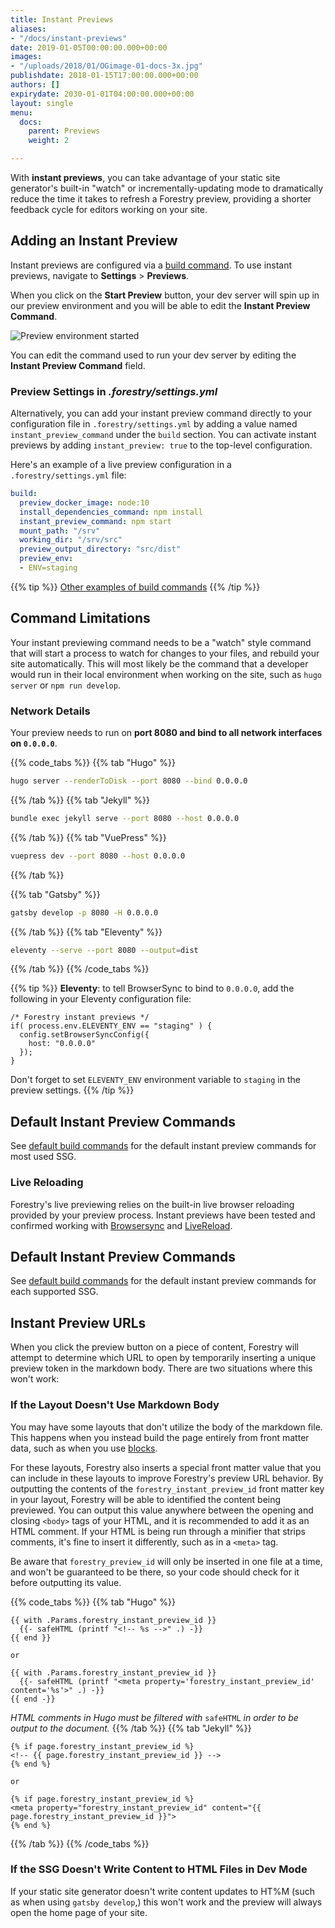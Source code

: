 ```yaml
---
title: Instant Previews
aliases:
- "/docs/instant-previews"
date: 2019-01-05T00:00:00.000+00:00
images:
- "/uploads/2018/01/OGimage-01-docs-3x.jpg"
publishdate: 2018-01-15T17:00:00.000+00:00
authors: []
expirydate: 2030-01-01T04:00:00.000+00:00
layout: single
menu:
  docs:
    parent: Previews
    weight: 2

---
```


With **instant previews**, you can take advantage of your static site generator's built-in "watch" or incrementally-updating mode to dramatically reduce the time it takes to refresh a Forestry preview, providing a shorter feedback cycle for editors working on your site.

## Adding an Instant Preview

Instant previews are configured via a [build command](/docs/settings/build-commands/). To use instant previews, navigate to **Settings** > **Previews**.

When you click on the **Start Preview** button, your dev server will spin up in our preview environment and you will be able to edit the **Instant Preview Command**.

![Preview environment started](/uploads/2019/07/instant-preview-started.png)

You can edit the command used to run your dev server by editing the **Instant Preview Command** field.

### Preview Settings in _.forestry/settings.yml_

Alternatively, you can add your instant preview command directly to your configuration file in `.forestry/settings.yml` by adding a value named `instant_preview_command` under the `build` section. You can activate instant previews by adding `instant_preview: true` to the top-level configuration.

Here's an example of a live preview configuration in a `.forestry/settings.yml` file:

```yaml
build:
  preview_docker_image: node:10
  install_dependencies_command: npm install
  instant_preview_command: npm start
  mount_path: "/srv"
  working_dir: "/srv/src"
  preview_output_directory: "src/dist"
  preview_env:
  - ENV=staging
```
{{% tip %}}
[Other examples of build commands](/docs/settings/build-commands/)
{{% /tip %}}

## Command Limitations

Your instant previewing command needs to be a "watch" style command that will start a process to watch for changes to your files, and rebuild your site automatically. This will most likely be the command that a developer would run in their local environment when working on the site, such as `hugo server` or `npm run develop`.

### Network Details

Your preview needs to run on **port 8080 and bind to all network interfaces on `0.0.0.0`**.

{{% code_tabs %}}
{{% tab "Hugo" %}}

```bash
hugo server --renderToDisk --port 8080 --bind 0.0.0.0
```

{{% /tab %}}
{{% tab "Jekyll" %}}

```bash
bundle exec jekyll serve --port 8080 --host 0.0.0.0
```

{{% /tab %}}
{{% tab "VuePress" %}}

```bash
vuepress dev --port 8080 --host 0.0.0.0
```

{{% /tab %}}

{{% tab "Gatsby" %}}

```bash
gatsby develop -p 8080 -H 0.0.0.0
```

{{% /tab %}}
{{% tab "Eleventy" %}}
```bash
eleventy --serve --port 8080 --output=dist
```
{{% /tab %}}
{{% /code_tabs %}}


{{% tip %}}
**Eleventy**: to tell BrowserSync to bind to `0.0.0.0`, add the following in your Eleventy configuration file:

```
/* Forestry instant previews */
if( process.env.ELEVENTY_ENV == "staging" ) {
  config.setBrowserSyncConfig({
    host: "0.0.0.0"
  });
}
```

Don't forget to set `ELEVENTY_ENV` environment variable to `staging` in the preview settings.
{{% /tip %}}

## Default Instant Preview Commands

See [default build commands](/docs/previews/build-commands#default-commands) for the default instant preview commands for most used SSG.

### Live Reloading

Forestry's live previewing relies on the built-in live browser reloading provided by your preview process. Instant previews have been tested and confirmed working with [Browsersync](https://browsersync.io/) and [LiveReload](http://livereload.com/).

## Default Instant Preview Commands

See [default build commands](/docs/previews/build-commands#default-commands) for the default instant preview commands for each supported SSG.

## Instant Preview URLs

When you click the preview button on a piece of content, Forestry will attempt to determine which URL to open by temporarily inserting a unique preview token in the markdown body. There are two situations where this won't work:

### If the Layout Doesn't Use Markdown Body

You may have some layouts that don't utilize the body of the markdown file. This happens when you instead build the page entirely from front matter data, such as when you use [blocks](/docs/settings/fields/blocks).

For these layouts, Forestry also inserts a special front matter value that you can include in these layouts to improve Forestry's preview URL behavior. By outputting the contents of the `forestry_instant_preview_id` front matter key in your layout, Forestry will be able to identified the content being previewed. You can output this value anywhere between the opening and closing `<body>` tags of your HTML, and it is recommended to add it as an HTML comment. If your HTML is being run through a minifier that strips comments, it's fine to insert it differently, such as in a `<meta>` tag.

Be aware that `forestry_preview_id` will only be inserted in one file at a time, and won't be guaranteed to be there, so your code should check for it before outputting its value.

{{% code_tabs %}}
{{% tab "Hugo" %}}
```go-html-template
{{ with .Params.forestry_instant_preview_id }}
  {{- safeHTML (printf "<!-- %s -->" .) -}}
{{ end }}

or

{{ with .Params.forestry_instant_preview_id }}
  {{- safeHTML (printf "<meta property='forestry_instant_preview_id' content='%s'>" .) -}}
{{ end -}}
```
_HTML comments in Hugo must be filtered with_ `safeHTML` _in order to be output to the document._
{{% /tab %}}
{{% tab "Jekyll" %}}
```liquid
{% if page.forestry_instant_preview_id %}
<!-- {{ page.forestry_instant_preview_id }} -->
{% end %}

or 

{% if page.forestry_instant_preview_id %}
<meta property="forestry_instant_preview_id" content="{{ page.forestry_instant_preview_id }}">
{% end %}
```
{{% /tab %}}
{{% /code_tabs %}}

### If the SSG Doesn't Write Content to HTML Files in Dev Mode

If your static site generator doesn't write content updates to HT%M (such as when using `gatsby develop`,) this won't work and the preview will always open the home page of your site.
